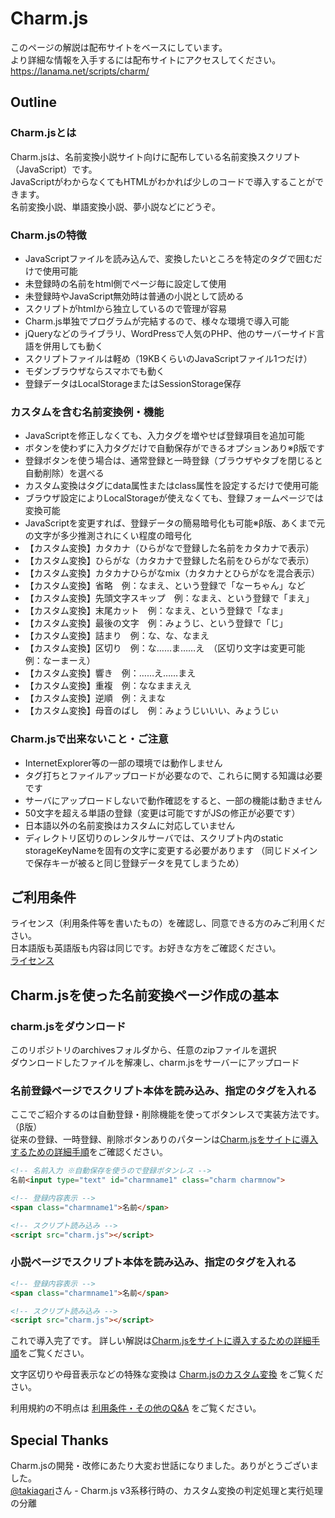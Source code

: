 # Charm.js
このページの解説は配布サイトをベースにしています。  
より詳細な情報を入手するには配布サイトにアクセスしてください。  
https://lanama.net/scripts/charm/


## Outline

### Charm.jsとは
Charm.jsは、名前変換小説サイト向けに配布している名前変換スクリプト（JavaScript）です。  
JavaScriptがわからなくてもHTMLがわかれば少しのコードで導入することができます。  
名前変換小説、単語変換小説、夢小説などにどうぞ。

### Charm.jsの特徴
- JavaScriptファイルを読み込んで、変換したいところを特定のタグで囲むだけで使用可能
- 未登録時の名前をhtml側でページ毎に設定して使用
- 未登録時やJavaScript無効時は普通の小説として読める
- スクリプトがhtmlから独立しているので管理が容易
- Charm.js単独でプログラムが完結するので、様々な環境で導入可能
- jQueryなどのライブラリ、WordPressで人気のPHP、他のサーバーサイド言語を併用しても動く
- スクリプトファイルは軽め（19KBくらいのJavaScriptファイル1つだけ）
- モダンブラウザならスマホでも動く
- 登録データはLocalStorageまたはSessionStorage保存

### カスタムを含む名前変換例・機能
- JavaScriptを修正しなくても、入力タグを増やせば登録項目を追加可能
- ボタンを使わずに入力タグだけで自動保存ができるオプションあり※β版です
- 登録ボタンを使う場合は、通常登録と一時登録（ブラウザやタブを閉じると自動削除）を選べる
- カスタム変換はタグにdata属性またはclass属性を設定するだけで使用可能
- ブラウザ設定によりLocalStorageが使えなくても、登録フォームページでは変換可能
- JavaScriptを変更すれば、登録データの簡易暗号化も可能※β版、あくまで元の文字が多少推測されにくい程度の暗号化
- 【カスタム変換】カタカナ（ひらがなで登録した名前をカタカナで表示）
- 【カスタム変換】ひらがな（カタカナで登録した名前をひらがなで表示）
- 【カスタム変換】カタカナひらがなmix（カタカナとひらがなを混合表示）
- 【カスタム変換】省略　例：なまえ、という登録で「なーちゃん」など
- 【カスタム変換】先頭文字スキップ　例：なまえ、という登録で「まえ」
- 【カスタム変換】末尾カット　例：なまえ、という登録で「なま」
- 【カスタム変換】最後の文字　例：みょうじ、という登録で「じ」
- 【カスタム変換】詰まり　例：な、な、なまえ
- 【カスタム変換】区切り　例：な……ま……え　（区切り文字は変更可能　例：なーまーえ）
- 【カスタム変換】響き　例：……え……まえ
- 【カスタム変換】重複　例：ななままええ
- 【カスタム変換】逆順　例：えまな
- 【カスタム変換】母音のばし　例：みょうじいいい、みょうじぃ

### Charm.jsで出来ないこと・ご注意
- InternetExplorer等の一部の環境では動作しません
- タグ打ちとファイルアップロードが必要なので、これらに関する知識は必要です
- サーバにアップロードしないで動作確認をすると、一部の機能は動きません
- 50文字を超える単語の登録（変更は可能ですがJSの修正が必要です）
- 日本語以外の名前変換はカスタムに対応していません
- ディレクトリ区切りのレンタルサーバでは、スクリプト内のstatic storageKeyNameを固有の文字に変更する必要があります
（同じドメインで保存キーが被ると同じ登録データを見てしまうため）

## ご利用条件
  
ライセンス（利用条件等を書いたもの）を確認し、同意できる方のみご利用ください。  
日本語版も英語版も内容は同じです。お好きな方をご確認ください。  
[ライセンス](LICENSE.txt)
  

## Charm.jsを使った名前変換ページ作成の基本

### charm.jsをダウンロード
このリポジトリのarchivesフォルダから、任意のzipファイルを選択  
ダウンロードしたファイルを解凍し、charm.jsをサーバーにアップロード

### 名前登録ページでスクリプト本体を読み込み、指定のタグを入れる

ここでご紹介するのは自動登録・削除機能を使ってボタンレスで実装方法です。（β版）  
従来の登録、一時登録、削除ボタンありのパターンは[Charm.jsをサイトに導入するための詳細手順](Tutorial.md)をご確認ください。

```html
<!-- 名前入力 ※自動保存を使うので登録ボタンレス -->
名前<input type="text" id="charmname1" class="charm charmnow">

<!-- 登録内容表示 -->
<span class="charmname1">名前</span>
```
```html
<!-- スクリプト読み込み -->
<script src="charm.js"></script>
```
### 小説ページでスクリプト本体を読み込み、指定のタグを入れる

```html
<!-- 登録内容表示 -->
<span class="charmname1">名前</span>
```
```html
<!-- スクリプト読み込み -->
<script src="charm.js"></script>
```
これで導入完了です。
詳しい解説は[Charm.jsをサイトに導入するための詳細手順](Tutorial.md)をご覧ください。

文字区切りや母音表示などの特殊な変換は [Charm.jsのカスタム変換](Custom.md) をご覧ください。

利用規約の不明点は [利用条件・その他のQ&A](FandA.md) をご覧ください。


## Special Thanks
  
Charm.jsの開発・改修にあたり大変お世話になりました。ありがとうございました。  
[@takiagari](https://github.com/takiagari)さん - Charm.js v3系移行時の、カスタム変換の判定処理と実行処理の分離


